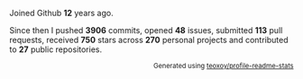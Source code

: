 Joined Github **12** years ago.

Since then I pushed **3906** commits, opened **48** issues, submitted **113** pull requests, received **750** stars across **270** personal projects and contributed to **27** public repositories.

<p align="right"><sub>Generated using <a href="https://github.com/marketplace/actions/profile-readme-stats">teoxoy/profile-readme-stats</a></sub></p>

